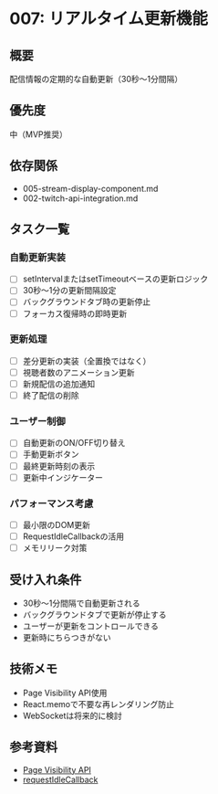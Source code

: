 # 007: リアルタイム更新機能

## 概要
配信情報の定期的な自動更新（30秒〜1分間隔）

## 優先度
中（MVP推奨）

## 依存関係
- 005-stream-display-component.md
- 002-twitch-api-integration.md

## タスク一覧

### 自動更新実装
- [ ] setIntervalまたはsetTimeoutベースの更新ロジック
- [ ] 30秒〜1分の更新間隔設定
- [ ] バックグラウンドタブ時の更新停止
- [ ] フォーカス復帰時の即時更新

### 更新処理
- [ ] 差分更新の実装（全置換ではなく）
- [ ] 視聴者数のアニメーション更新
- [ ] 新規配信の追加通知
- [ ] 終了配信の削除

### ユーザー制御
- [ ] 自動更新のON/OFF切り替え
- [ ] 手動更新ボタン
- [ ] 最終更新時刻の表示
- [ ] 更新中インジケーター

### パフォーマンス考慮
- [ ] 最小限のDOM更新
- [ ] RequestIdleCallbackの活用
- [ ] メモリリーク対策

## 受け入れ条件
- 30秒〜1分間隔で自動更新される
- バックグラウンドタブで更新が停止する
- ユーザーが更新をコントロールできる
- 更新時にちらつきがない

## 技術メモ
- Page Visibility API使用
- React.memoで不要な再レンダリング防止
- WebSocketは将来的に検討

## 参考資料
- [Page Visibility API](https://developer.mozilla.org/ja/docs/Web/API/Page_Visibility_API)
- [requestIdleCallback](https://developer.mozilla.org/ja/docs/Web/API/Window/requestIdleCallback)